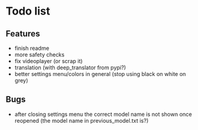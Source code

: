 # Todo list
## Features
  - finish readme
  - more safety checks
  - fix videoplayer (or scrap it)
  - translation (with deep_translator from pypi?)
  - better settings menu/colors in general (stop using black on white on grey)

## Bugs
  - after closing settings menu the correct model name is not shown once reopened (the model name in previous_model.txt is?)